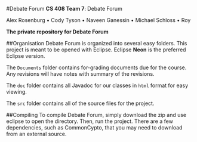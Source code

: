 #Debate Forum
**CS 408 Team 7**: Debate Forum

Alex Rosenburg • Cody Tyson • Naveen Ganessin • Michael Schloss • Roy

**The private repository for Debate Forum**


##Organisation
Debate Forum is organized into several easy folders.  This project is meant to be opened with Eclipse.  Eclipse **Neon** is the preferred Eclipse version.

The `Documents` folder contains for-grading documents due for the course.  Any revisions will have notes with summary of the revisions.

The `doc` folder contains all Javadoc for our classes in `html` format for easy viewing.

The `src` folder contains all of the source files for the project.

##Compiling
To compile Debate Forum, simply download the zip and use eclipse to open the directory.  Then, run the project.  There are a few dependencies, such as CommonCypto, that you may need to download from an external source.

